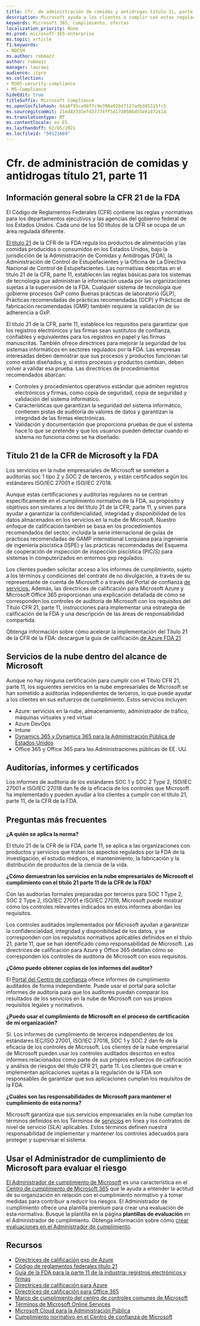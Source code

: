 ```yaml
---
title: Cfr. de administración de comidas y antidrogas título 21, parte 11
description: Microsoft ayuda a los clientes a cumplir con estas regulaciones de la Administración de Comidas y Antidroga de Estados Unidos.
keywords: Microsoft 365, cumplimiento, ofertas
localization_priority: None
ms.prod: microsoft-365-enterprise
ms.topic: article
f1.keywords:
- NOCSH
ms.author: robmazz
author: robmazz
manager: laurawi
audience: itpro
ms.collection:
- M365-security-compliance
- MS-Compliance
hideEdit: true
titleSuffix: Microsoft Compliance
ms.openlocfilehash: 64a0f95ca98f7c9e398a92bd7127adb385315fc5
ms.sourcegitcommit: 21ed42335efd37774ff5d17d9586d5546147241a
ms.translationtype: MT
ms.contentlocale: es-ES
ms.lasthandoff: 02/05/2021
ms.locfileid: "50121669"
---
```

# <a name="food-and-drug-administration-cfr-title-21-part-11"></a>Cfr. de administración de comidas y antidrogas título 21, parte 11

## <a name="fda-cfr-title-21-overview"></a>Información general sobre la CFR 21 de la FDA

El Código de Reglamentos Federales (CFR) contiene las reglas y normativas para los departamentos ejecutivos y las agencias del gobierno federal de los Estados Unidos. Cada uno de los 50 títulos de la CFR se ocupa de un área regulada diferente.

[El título 21](https://aka.ms/FDA-CFR) de la CFR de la FDA regula los productos de alimentación y las comidas producidos o consumidos en los Estados Unidos, bajo la jurisdicción de la Administración de Comidas y Antidrogas (FDA), la Administración de Control de Estupefacientes y la Oficina de La Directiva Nacional de Control de Estupefacientes. Las normativas descritas en el título 21 de la CFR, parte 11, establecen las reglas básicas para los sistemas de tecnología que administran la información usada por las organizaciones sujetas a la supervisión de la FDA. Cualquier sistema de tecnología que gobierne procesos GxP como Buenas prácticas de laboratorio (GLP), Prácticas recomendadas de prácticas recomendadas (GCP) y Prácticas de fabricación recomendadas (GMP) también requiere la validación de su adherencia a GxP.

El título 21 de la CFR, parte 11, establece los requisitos para garantizar que los registros electrónicos y las firmas sean sustitutos de confianza, confiables y equivalentes para los registros en papel y las firmas manuscritas. También ofrece directrices para mejorar la seguridad de los sistemas informáticos en sectores regulados por la FDA. Las empresas interesadas deben demostrar que sus procesos y productos funcionan tal como están diseñados y, si estos procesos y productos cambian, deben volver a validar esa prueba. Las directrices de procedimientos recomendados abarcan:

- Controles y procedimientos operativos estándar que admiten registros electrónicos y firmas, como copia de seguridad, copia de seguridad y validación del sistema informático.
- Características que garantizan la seguridad del sistema informático, contienen pistas de auditoría de valores de datos y garantizan la integridad de las firmas electrónicas.
- Validación y documentación que proporciona pruebas de que el sistema hace lo que se pretende y que los usuarios pueden detectar cuando el sistema no funciona como se ha diseñado.

## <a name="microsoft-and-fda-cfr-title-21"></a>Título 21 de la CFR de Microsoft y la FDA

Los servicios en la nube empresariales de Microsoft se someten a auditorías soc 1 tipo 2 y SOC 2 de terceros, y están certificados según los estándares ISO/IEC 27001 e ISO/IEC 27018.

Aunque estas certificaciones y auditorías regulares no se centran específicamente en el cumplimiento normativo de la FDA, su propósito y objetivos son similares a los del título 21 de la CFR, parte 11, y sirven para ayudar a garantizar la confidencialidad, integridad y disponibilidad de los datos almacenados en los servicios en la nube de Microsoft. Nuestro enfoque de calificación también se basa en los procedimientos recomendados del sector, incluida la serie internacional de guías de prácticas recomendadas de GAMP international Lorquiana para ingeniería de ingeniería piscística (ISPE) y las prácticas recomendadas del Esquema de cooperación de inspección de inspección piscística (PIC/S) para sistemas in computerizados en entornos gxp regulados.

Los clientes pueden solicitar acceso a los informes de cumplimiento, sujeto a los términos y condiciones del contrato de no divulgación, a través de su representante de cuenta de Microsoft o a través del Portal de confianza [de servicios.](https://aka.ms/stphelp) Además, las directrices de calificación para Microsoft Azure y Microsoft Office 365 proporcionan una explicación detallada de cómo se corresponden los controles de auditoría de Microsoft con los requisitos del Título CFR 21, parte 11, instrucciones para implementar una estrategia de calificación de la FDA y una descripción de las áreas de responsabilidad compartida.

Obtenga información sobre cómo acelerar la implementación del Título 21 de la CFR de la FDA: descargue la guía de calificación [de Azure FDA 21](https://go.microsoft.com/fwlink/p/?linkid=2086604)

## <a name="microsoft-in-scope-cloud-services"></a>Servicios de la nube dentro del alcance de Microsoft

Aunque no hay ninguna certificación para cumplir con el Título CFR 21, parte 11, los siguientes servicios en la nube empresariales de Microsoft se han sometido a auditorías independientes de terceros, lo que puede ayudar a los clientes en sus esfuerzos de cumplimiento. Estos servicios incluyen:

- Azure: servicios en la nube, almacenamiento, administrador de tráfico, máquinas virtuales y red virtual
- Azure DevOps
- Intune
- [Dynamics 365 y Dynamics 365 para la Administración Pública de Estados Unidos](https://aka.ms/d365-compliance-list)
- Office 365 y Office 365 para las Administraciones públicas de EE. UU.

## <a name="audits-reports-and-certificates"></a>Auditorías, informes y certificados

Los informes de auditoría de los estándares SOC 1 y SOC 2 Type 2, ISO/IEC 27001 e ISO/IEC 27018 dan fe de la eficacia de los controles que Microsoft ha implementado y pueden ayudar a los clientes a cumplir con el título 21, parte 11, de la CFR de la FDA.

## <a name="frequently-asked-questions"></a>Preguntas más frecuentes

**¿A quién se aplica la norma?**

El título 21 de la CFR de la FDA, parte 11, se aplica a las organizaciones con productos y servicios que tratan los aspectos regulados por la FDA de la investigación, el estudio médicos, el mantenimiento, la fabricación y la distribución de productos de la ciencia de la vida.

**¿Cómo demuestran los servicios en la nube empresariales de Microsoft el cumplimiento con el título 21 parte 11 de la CFR de la FDA?**

Con las auditorías formales preparadas por terceros para SOC 1 Type 2, SOC 2 Type 2, ISO/IEC 27001 e ISO/IEC 27018, Microsoft puede mostrar cómo los controles relevantes indicados en estos informes abordan los requisitos.

Los controles auditados implementados por Microsoft ayudan a garantizar la confidencialidad, integridad y disponibilidad de los datos, y se corresponden con los requisitos normativos aplicables definidos en el título 21, parte 11, que se han identificado como responsabilidad de Microsoft. Las directrices de calificación para Azure y Office 365 detallan cómo se corresponden los controles de auditoría de Microsoft con esos requisitos.

**¿Cómo puedo obtener copias de los informes del auditor?**

El [Portal del Centro de confianza](https://aka.ms/stphelp) ofrece informes de cumplimiento auditados de forma independiente. Puede usar el portal para solicitar informes de auditoría para que los auditores puedan comparar los resultados de los servicios en la nube de Microsoft con sus propios requisitos legales y normativos.

**¿Puedo usar el cumplimiento de Microsoft en el proceso de certificación de mi organización?**

Sí. Los informes de cumplimiento de terceros independientes de los estándares IEC/ISO 27001, ISO/IEC 27018, SOC 1 y SOC 2 dan fe de la eficacia de los controles de Microsoft. Los clientes de la nube empresarial de Microsoft pueden usar los controles auditados descritos en estos informes relacionados como parte de sus propios esfuerzos de calificación y análisis de riesgos del título CFR 21, parte 11. Los clientes que crean e implementan aplicaciones sujetas a la regulación de la FDA son responsables de garantizar que sus aplicaciones cumplan los requisitos de la FDA.

**¿Cuáles son las responsabilidades de Microsoft para mantener el cumplimiento de esta norma?**

Microsoft garantiza que sus servicios empresariales en la nube cumplan los términos definidos en los Términos de [servicios](https://www.microsoftvolumelicensing.com/DocumentSearch.aspx?Mode=3&DocumentTypeId=31) en línea y los contratos de nivel de servicio (SLA) aplicables. Estos términos definen nuestra responsabilidad de implementar y mantener los controles adecuados para proteger y supervisar el sistema.

## <a name="use-microsoft-compliance-manager-to-assess-your-risk"></a>Usar el Administrador de cumplimiento de Microsoft para evaluar el riesgo

[El Administrador de cumplimiento de Microsoft](/microsoft-365/compliance/compliance-manager) es una característica en el [Centro de cumplimiento de Microsoft 365](/microsoft-365/compliance/microsoft-365-compliance-center) que le ayuda a entender la actitud de su organización en relación con el cumplimiento normativo y a tomar medidas para contribuir a reducir los riesgos. El Administrador de cumplimiento ofrece una plantilla premium para crear una evaluación de esta normativa. Busque la plantilla en la página **plantillas de evaluación** en el Administrador de cumplimiento. Obtenga información sobre cómo [crear evaluaciones en el Administrador de cumplimiento](/microsoft-365/compliance/compliance-manager-assessments).

## <a name="resources"></a>Recursos

- [Directrices de calificación gxp de Azure](https://aka.ms/gxpcompliance)
- [Código de reglamentos federales título 21](https://aka.ms/FDA-CFR)
- [Guía de la FDA para la parte 11 de la industria: registros electrónicos y firmas](https://www.fda.gov/RegulatoryInformation/Guidances/ucm125067.htm)
- [Directrices de calificación para Azure](https://aka.ms/azurefda21cfrpart11qualguide)
- [Directrices de calificación para Office 365](https://aka.ms/o365-qualification-guideline)
- [Marco de cumplimiento del centro de controles comunes de Microsoft](https://www.microsoft.com/trust-center/compliance/compliance-overview)
- [Términos de Microsoft Online Services](https://aka.ms/Online-Services-Terms)
- [Microsoft Cloud para la Administración Pública](https://aka.ms/govt-cloud)
- [Cumplimiento normativo en el Centro de confianza de Microsoft](https://www.microsoft.com/trust-center/compliance/compliance-overview)
